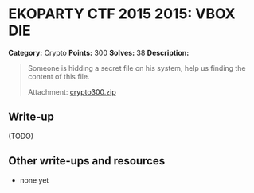 # EKOPARTY CTF 2015 2015: VBOX DIE

**Category:** Crypto
**Points:** 300
**Solves:** 38
**Description:**

> Someone is hidding a secret file on his system, help us finding the content of this file.
> 
> Attachment: [crypto300.zip](./crypto300.zip)


## Write-up

(TODO)

## Other write-ups and resources

* none yet
